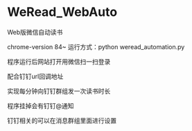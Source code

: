 # WeRead_WebAuto
Web版微信自动读书

chrome-version 84~
运行方式：python weread_automation.py

程序运行后网站打开用微信扫一扫登录

配合钉钉url回调地址

实现每分钟向钉钉群组发一次读书时长

程序挂掉会有钉钉@通知

钉钉相关的可以在消息群组里面进行设置
